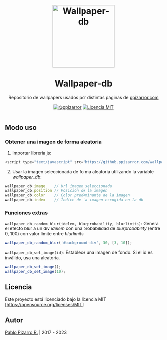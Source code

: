 <h1 align="center">
  <a href="https://github.ppizarror.com/wallpaper-db/" title="Wallpaper-db">
    <img alt="Wallpaper-db" src="https://res.ppizarror.com/icon.png" width="200px" height="200px" />
  </a>
  <br /><br />
  Wallpaper-db</h1>
<p align="center">Repositorio de wallpapers usados por distintas páginas de <a href='https://ppizarror.com'>ppizarror.com</a></p>
<div align="center"><a href="https://ppizarror.com"><img alt="@ppizarror" src="https://res.ppizarror.com/badges/autor.svg" /></a>
<a href="https://opensource.org/licenses/MIT/"><img alt="Licencia MIT" src="https://res.ppizarror.com/badges/licenciamit.svg" /></a>
</div><br />

## Modo uso

### Obtener una imagen de forma aleatoria

1. Importar libreria js:

```javascript
<script type="text/javascript" src="https://github.ppizarror.com/wallpaper-db/db.min.js"></script>
```

2. Usar la imagen seleccionada de forma aleatoria utilizando la variable *wallpaper_db*:

```javascript
wallpaper_db.image    // Url imagen seleccionada
wallpaper_db.position // Posición de la imagen
wallpaper_db.color    // Color predominante de la imagen
wallpaper_db.index    // Índice de la imagen escogida en la db
```

### Funciones extras

```wallpaper_db_random_blur(idelem, blurprobability, blurlimits)```: Genera el efecto blur a un div *idelem* con una
probabilidad de *blurprobability* (entre 0, 100) con valor límite entre *blurlimits*.

```javascript
wallpaper_db_random_blur('#background-div', 30, [3, 10]);
```

```wallpaper_db_set_image(id)```: Establece una imagen de fondo. Si el id es inválido, usa una aleatoria.

```javascript
wallpaper_db_set_image();
wallpaper_db_set_image(10);
```

## Licencia

Este proyecto está licenciado bajo la licencia MIT [https://opensource.org/licenses/MIT]

## Autor

[Pablo Pizarro R.](https://ppizarror.com) | 2017 - 2023

